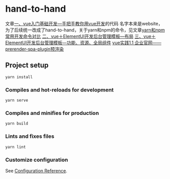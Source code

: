 # hand-to-hand
文章[一、vue入门基础开发—手把手教你用vue开发](https://www.jianshu.com/p/4d9b2183601d)的代码
名字本来是website，为了后续统一改成了hand-to-hand，关于yarn和npm的命令，见文章[yarn和npm常用开发命令对比](https://www.jianshu.com/p/a75a7bb10791)
[二、vue＋ElementUI开发后台管理模板—布局](https://www.jianshu.com/p/ec2e64acb5da)
[三、vue＋ElementUI开发后台管理模板—功能、资源、全局组件](https://www.jianshu.com/p/8ab72e99d46d)
[vue实践1.1 企业官网——prerender-spa-plugin预渲染](https://www.jianshu.com/p/f3f0e480ba86)
## Project setup
```
yarn install
```

### Compiles and hot-reloads for development
```
yarn serve
```

### Compiles and minifies for production
```
yarn build
```

### Lints and fixes files
```
yarn lint
```

### Customize configuration
See [Configuration Reference](https://cli.vuejs.org/config/).
